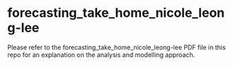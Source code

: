 # forecasting_take_home_nicole_leong-lee

Please refer to the forecasting_take_home_nicole_leong-lee PDF file in this
repo for an explanation on the analysis and modelling approach.